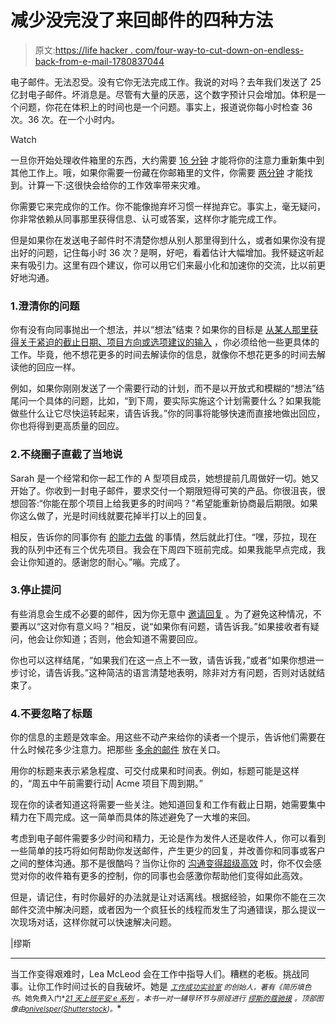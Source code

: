 # 减少没完没了来回邮件的四种方法

> 原文:[https://life hacker . com/four-way-to-cut-down-on-endless-back-from-e-mail-1780837044](https://lifehacker.com/four-ways-to-cut-down-on-endless-back-and-forth-emails-1780837044)

电子邮件。无法忍受。没有它你无法完成工作。我说的对吗？去年我们发送了 25 亿封电子邮件。坏消息是。尽管有大量的厌恶，这个数字预计只会增加。体积是一个问题，你花在体积上的时间也是一个问题。事实上，报道说你每小时检查 36 次。36 次。在一个小时内。

Watch

一旦你开始处理收件箱里的东西，大约需要 [16 分钟](http://thenextweb.com/entrepreneur/2014/02/03/use-email-everything-can-better-emailers/#gref) 才能将你的注意力重新集中到其他工作上。哦，如果你需要一份藏在你邮箱里的文件，你需要 [两分钟](http://thenextweb.com/entrepreneur/2014/02/03/use-email-everything-can-better-emailers/#gref) 才能找到。计算一下:这很快会给你的工作效率带来灾难。

你需要它来完成你的工作。你不能像抛弃坏习惯一样抛弃它。事实上，毫无疑问，你非常依赖从同事那里获得信息、认可或答案，这样你才能完成工作。

但是如果你在发送电子邮件时不清楚你想从别人那里得到什么，或者如果你没有提出好的问题，记住每小时 36 次？是啊，好吧，看着估计大幅增加。我怀疑这听起来有吸引力。这里有四个建议，你可以用它们来最小化和加速你的交流，比以前更好地沟通。

### 1.澄清你的问题

你有没有向同事抛出一个想法，并以“想法”结束？如果你的目标是 [从某人那里获得关于紧迫的截止日期、项目方向或选项建议的输入](https://www.themuse.com/advice/5-questions-to-ask-yourself-before-sending-any-email) ，你必须给他一些更具体的工作。毕竟，他不想花更多的时间去解读你的信息，就像你不想花更多的时间去解读他的回应一样。

例如，如果你刚刚发送了一个需要行动的计划，而不是以开放式和模糊的“想法”结尾问一个具体的问题，比如，“到下周，要实际实施这个计划需要什么？如果我能做些什么让它尽快运转起来，请告诉我。”你的同事将能够快速而直接地做出回应，你也将得到更高质量的回应。

### 2.不绕圈子直截了当地说

Sarah 是一个经常和你一起工作的 A 型项目成员，她想提前几周做好一切。她又开始了。你收到一封电子邮件，要求交付一个期限短得可笑的产品。你很沮丧，很想回答:“你能在那个项目上给我更多的时间吗？”希望能重新协商最后期限。如果你这么做了，光是时间线就要花掉半打以上的回复。

相反，告诉你的同事你有 [的能力去做](https://www.themuse.com/advice/5-tips-for-writing-shorter-emails-that-dont-come-across-as-rude-or-abrupt) 的事情，然后就此打住。“嘿，莎拉，现在我的队列中还有三个优先项目。我会在下周四下班前完成。如果我能早点完成，我会让你知道的。感谢您的耐心。”嘣。完成了。

### 3.停止提问

有些消息会生成不必要的邮件，因为你无意中 [邀请回复](https://www.themuse.com/advice/10-ways-to-write-better-emails-and-just-maybe-change-the-world) 。为了避免这种情况，不要再以“这对你有意义吗？”相反，说“如果你有问题，请告诉我。”如果接收者有疑问，他会让你知道；否则，他会知道不需要回应。

你也可以这样结尾，“如果我们在这一点上不一致，请告诉我，”或者“如果你想进一步讨论，请告诉我。”这种简洁的语言清楚地表明，除非对方有问题，否则对话就结束了。

### 4.不要忽略了标题

你的信息的主题是效率金。用这些不动产来给你的读者一个提示，告诉他们需要在什么时候花多少注意力。把那些 [多余的邮件](https://www.themuse.com/advice/9-simple-tips-thatll-make-managing-your-inbox-a-breeze) 放在关口。

用你的标题来表示紧急程度、可交付成果和时间表。例如，标题可能是这样的，“周五中午前需要行动| Acme 项目下周到期。”

现在你的读者知道这将需要一些关注。她知道回复和工作有截止日期，她需要集中精力在下周完成。这一简单而具体的陈述避免了一大堆的来回。

考虑到电子邮件需要多少时间和精力，无论是作为发件人还是收件人，你可以看到一些简单的技巧将如何帮助你发送邮件，产生更少的回复，并改善你和同事或客户之间的整体沟通。那不是很酷吗？当你让你的 [沟通变得超级高效](https://www.themuse.com/advice/8-tricks-that-will-make-your-emails-even-better) 时，你不仅会感觉对你的收件箱有更多的控制，你的同事也会感激你帮助他们变得如此高效。

但是，请记住，有时你最好的办法就是让对话离线。根据经验，如果你不能在三次邮件交流中解决问题，或者因为一个疯狂长的线程而发生了沟通错误，那么提议一次现场对话，这样你就可以快速解决问题。

|缪斯

* * *

当工作变得艰难时，Lea McLeod 会在工作中指导人们。糟糕的老板。挑战同事。让你工作时间过长的自我破坏。她是 [<small>*工作成功实验室*</small>](http://www.leamcleod.com/job-success-lab) <small>*的创始人，著有《简历填色书*</small>[<small></small>](http://www.degreesoftransition.com/resume-coloring-book)*<small>*。她免费入门*</small>[<small>*21 天上班平安 e 系列*</small>](http://www.leamcleod.com/21-days-to-peace-at-work) <small>*。本书一对一辅导环节与丽娅进行*</small> [<small>*缪斯的蔻驰接*</small>](https://www.themuse.com/coaches/lea-mcleod) <small>*。顶部图像由*</small>[<small>*onivelsper*</small>](http://www.shutterstock.com/pic-190708604/stock-vector-overworked-businessman-drowning-on-paperwork.html)<small>*(*</small>[<small>*Shutterstock*</small>](http://shutterstock.com)<small>*)。*</small>*